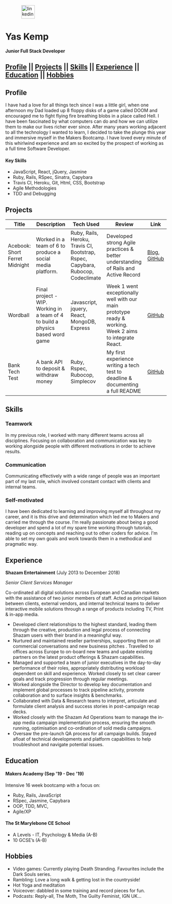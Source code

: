 
<a href="https://www.linkedin.com/in/yasmine-kemp-87582758/"><img src="https://www.iconfinder.com/data/icons/free-social-icons/67/linkedin_circle_color-512.png" alt="linkedin" hspace="50" height="42" width="42"></a></p>

# Yas Kemp

**Junior Full Stack Developer**

## [Profile](#profile) || [Projects](#projects) || [Skills](#skills) || [Experience](#experience) || [Education](#education) || [Hobbies](#hobbies)

## Profile

I have had a love for all things tech since I was a little girl, when one afternoon my Dad loaded up 8 floppy disks of a game called DOOM and encouraged me to fight flying fire breathing blobs in a place called Hell. I have been fascinated by what computers can do and how we can utilize them to make our lives richer ever since. After many years working adjacent to all the technology I wanted to learn, I decided to take the plunge this year and immersive myself in the Makers Bootcamp. I have loved every minute of this whirlwind experience and am so excited by the prospect of working as a full time Software Developer.

#### Key Skills
- JavaScript, React, jQuery, Jasmine
- Ruby, Rails, RSpec, Sinatra, Capybara
- Travis CI, Heroku, Git, Html, CSS, Bootstrap
- Agile Methodologies
- TDD and Debugging


## Projects

Title | Description | Tech Used | Review | Link
--- | --- | --- | --- | ---
Acebook: Short Ferret Midnight | Worked in a team of 6 to produce a social media platform. | Ruby, Rails, Heroku, Travis CI, Bootstrap, Rspec, Capybara, Rubocop, Codeclimate | Developed strong Agile practices & better understanding of Rails and Active Record | [Blog](https://medium.com/@shortferretmignight), [GitHub](https://github.com/Yasmineral/acebook-short-ferret-midnight)
Wordball | Final project - WIP. Working in a team of 4 to build a physics based word game | Javascript, jquery, React, MongoDB, Express | Week 1 went exceptionally well with our main prototype ready & working. Week 2 aims to integrate React. | [GitHub](https://github.com/Yasmineral/wordball)
Bank Tech Test | A bank API to deposit & withdraw money | Ruby, Rspec, Rubocop, Simplecov | My first experience writing a tech test to deadline & documenting a full README | [GitHub](https://github.com/Yasmineral/Bank_tech_test)


## Skills

### Teamwork

In my previous role, I worked with many different teams across all disciplines. Focusing on collaboration and communication was key to working alongside people with different motivations in order to achieve results. 

### Communication

Communicating effectively with a wide range of people was an important part of my last role, which involved constant contact with clients and internal teams.

### Self-motivated

I have been dedicated to learning and improving myself all throughout my career, and it is this drive and determination which led me to Makers and carried me through the course. I’m really passionate about being a good developer and spend a lot of my spare time working through tutorials, reading up on concepts and reaching out to other coders for advice. I'm able to set my own goals and work towards them in a methodical and pragmatic way.


## Experience

**Shazam Entertainment** (July 2013 to December 2018) 

*Senior Client Services Manager*

Co-ordinated all digital solutions across European and Canadian markets with the assistance of two junior members of staff. Acted as principal liaison between clients, external vendors, and internal technical teams to deliver interactive mobile solutions through a range of products including TV, Print & in-app media.

* Developed client relationships to the highest standard, leading them through the creative, production and legal process of connecting Shazam users with their brand in a meaningful way. 
* Nurtured and maintained reseller partnerships, supporting them on all commercial conversations and new business pitches . Travelled to offices across Europe to on-board new teams and update existing partners on the latest product offerings & Shazam capabilities.
* Managed and supported a team of junior executives in the day-to-day performance of their roles, appropriately distributing workload dependent on skill and experience. Worked closely to set clear career goals and track progression through regular meetings. 
* Worked alongside the Director to develop key documentation and implement global processes to track pipeline activity, promote collaboration and to surface insights & benchmarks.
* Collaborated with Data & Research teams to interpret, articulate and formulate client analysis and success stories in post-campaign recap decks. 
* Worked closely with the Shazam Ad Operations team to manage the in-app media campaign implementation process, ensuring the smooth running, optimisation and co-ordination of sold media campaigns. 
* Oversaw the pre-launch QA process for all campaign builds. Stayed afloat of technical developments and platform capabilities to help troubleshoot and navigate potential issues. 


## Education

#### Makers Academy (Sep '19 - Dec '19)

Intensive 16 week bootcamp with a focus on:
- Ruby, Rails, JavaScript
- RSpec, Jasmine, Capybara
- OOP, TDD, MVC,
- Agile/XP


#### The St Marylebone CE School 

- A Levels - IT, Psychology & Media (A-B)
- 10 GCSE’s (A-B)


## Hobbies
- Video games: Currently playing Death Stranding. Favourites include the Dark Souls series.
- Rambling: Love a long walk & getting lost in the countryside!
- Hot Yoga and meditation
- Voiceover: dabbled in some training and record pieces for fun.
- Podcasts: Reply-all, The Moth, The Guilty Feminist, IGN UK...
